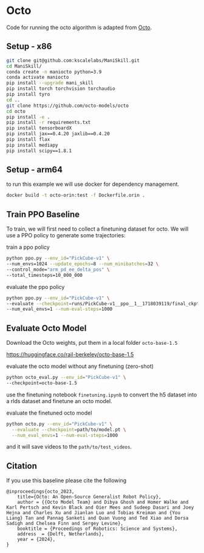 # Octo

Code for running the octo algorithm is adapted from [Octo](https://github.com/octo-models/octo).

## Setup - x86

```bash
git clone git@github.com:kscalelabs/ManiSkill.git
cd ManiSkill/
conda create -n maniocto python=3.9 
conda activate maniocto
pip install --upgrade mani_skill
pip install torch torchvision torchaudio
pip install tyro
cd ..
git clone https://github.com/octo-models/octo
cd octo
pip install -e .
pip install -r requirements.txt
pip install tensorboardX
pip install jax==0.4.20 jaxlib==0.4.20
pip install flax
pip install mediapy
pip install scipy==1.8.1
```


## Setup - arm64

to run this example we will use docker for dependency management.

```bash
docker build -t octo-orin:test -f Dockerfile.orin .
```

## Train PPO Baseline


To train, we will first need to collect a finetuning dataset for octo. We will use a PPO policy to generate some trajectories:

train a ppo policy

```bash
python ppo.py --env_id="PickCube-v1" \
--num_envs=1024 --update_epochs=8 --num_minibatches=32 \
--control_mode="arm_pd_ee_delta_pos" \
--total_timesteps=10_000_000
```

evaluate the ppo policy

```bash
python ppo.py --env_id="PickCube-v1" \
--evaluate --checkpoint=runs/PickCube-v1__ppo__1__1718039119/final_ckpt.pt \
--num_eval_envs=1 --num-eval-steps=1000
```

## Evaluate Octo Model

Download the Octo weights, put them in a local folder `octo-base-1.5`

https://huggingface.co/rail-berkeley/octo-base-1.5

evaluate the octo model without any finetuning (zero-shot)

```bash
python octo_eval.py --env_id="PickCube-v1" \
--checkpoint=octo-base-1.5
```


use the finetuning notebook `finetuning.ipynb` to convert the h5 dataset into a rlds dataset and finetune an octo model.

evaluate the finetuned octo model

```bash
python octo.py --env_id="PickCube-v1" \
  --evaluate --checkpoint=path/to/model.pt \
  --num_eval_envs=1 --num-eval-steps=1000
```

and it will save videos to the `path/to/test_videos`.

## Citation

If you use this baseline please cite the following
```
@inproceedings{octo_2023,
    title={Octo: An Open-Source Generalist Robot Policy},
    author = {{Octo Model Team} and Dibya Ghosh and Homer Walke and Karl Pertsch and Kevin Black and Oier Mees and Sudeep Dasari and Joey Hejna and Charles Xu and Jianlan Luo and Tobias Kreiman and {You Liang} Tan and Pannag Sanketi and Quan Vuong and Ted Xiao and Dorsa Sadigh and Chelsea Finn and Sergey Levine},
    booktitle = {Proceedings of Robotics: Science and Systems},
    address  = {Delft, Netherlands},
    year = {2024},
}
```